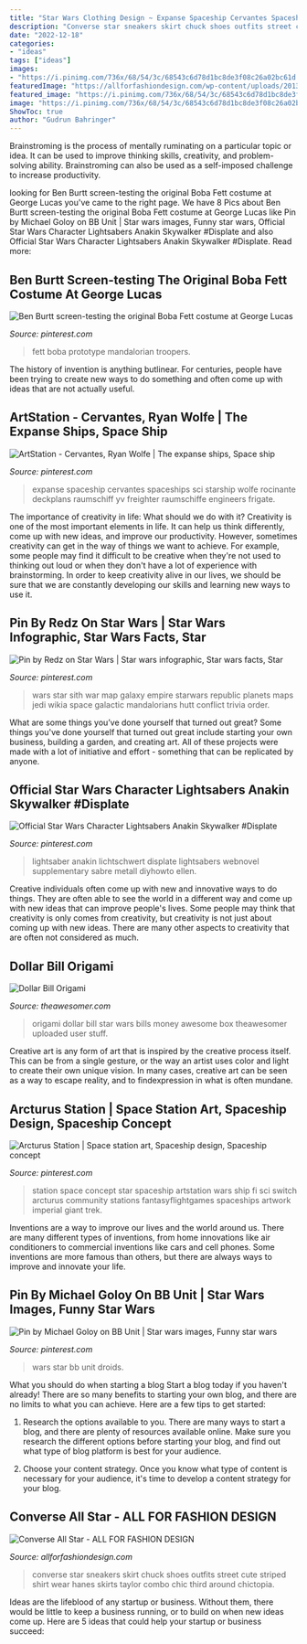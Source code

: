 ```yaml
---
title: "Star Wars Clothing Design ~ Expanse Spaceship Cervantes Spaceships Sci Starship Wolfe Rocinante Deckplans Raumschiff Yv Freighter Raumschiffe Engineers Frigate"
description: "Converse star sneakers skirt chuck shoes outfits street cute striped shirt wear hanes skirts taylor combo chic third around chictopia"
date: "2022-12-18"
categories:
- "ideas"
tags: ["ideas"]
images:
- "https://i.pinimg.com/736x/68/54/3c/68543c6d78d1bc8de3f08c26a02bc61d.jpg"
featuredImage: "https://allforfashiondesign.com/wp-content/uploads/2013/07/co-9.jpg"
featured_image: "https://i.pinimg.com/736x/68/54/3c/68543c6d78d1bc8de3f08c26a02bc61d.jpg"
image: "https://i.pinimg.com/736x/68/54/3c/68543c6d78d1bc8de3f08c26a02bc61d.jpg"
ShowToc: true
author: "Gudrun Bahringer"
---
```



Brainstroming is the process of mentally ruminating on a particular topic or idea. It can be used to improve thinking skills, creativity, and problem-solving ability. Brainstroming can also be used as a self-imposed challenge to increase productivity.

	

		
looking for Ben Burtt screen-testing the original Boba Fett costume at George Lucas you've came to the right page. We have 8 Pics about Ben Burtt screen-testing the original Boba Fett costume at George Lucas like Pin by Michael Goloy on BB Unit | Star wars images, Funny star wars, Official Star Wars Character Lightsabers Anakin Skywalker #Displate and also Official Star Wars Character Lightsabers Anakin Skywalker #Displate. Read more:
		
    
## Ben Burtt Screen-testing The Original Boba Fett Costume At George Lucas

<img loading=lazy src="https://i.pinimg.com/736x/93/6b/03/936b034f7a98d4c32401946b2aed57eb.jpg" onerror="this.onerror=null;this.src='https://tse4.mm.bing.net/th?id=OIP.cY0AB8KIJLC0b66jRgCLGwHaLH&amp;pid=15.1';" alt="Ben Burtt screen-testing the original Boba Fett costume at George Lucas">

_Source: pinterest.com_

>fett boba prototype mandalorian troopers. 

	

The history of invention is anything butlinear. For centuries, people have been trying to create new ways to do something and often come up with ideas that are not actually useful.

    
## ArtStation - Cervantes, Ryan Wolfe | The Expanse Ships, Space Ship

<img loading=lazy src="https://i.pinimg.com/736x/98/d5/01/98d501fb5fdd9a3a3ead33cffd9d2ad3.jpg" onerror="this.onerror=null;this.src='https://tse1.mm.bing.net/th?id=OIP.OD8cQ2XO56IDTd-cCpqnfwHaLH&amp;pid=15.1';" alt="ArtStation - Cervantes, Ryan Wolfe | The expanse ships, Space ship">

_Source: pinterest.com_

>expanse spaceship cervantes spaceships sci starship wolfe rocinante deckplans raumschiff yv freighter raumschiffe engineers frigate. 

	

The importance of creativity in life: What should we do with it?
Creativity is one of the most important elements in life. It can help us think differently, come up with new ideas, and improve our productivity. However, sometimes creativity can get in the way of things we want to achieve. For example, some people may find it difficult to be creative when they're not used to thinking out loud or when they don't have a lot of experience with brainstorming. In order to keep creativity alive in our lives, we should be sure that we are constantly developing our skills and learning new ways to use it.

    
## Pin By Redz On Star Wars | Star Wars Infographic, Star Wars Facts, Star

<img loading=lazy src="https://i.pinimg.com/736x/6a/79/62/6a7962a7ed89201da03c08f1b4c0104c--star-wars.jpg" onerror="this.onerror=null;this.src='https://tse1.mm.bing.net/th?id=OIP.2Hz7Xa_GF8vv_XpgvWMMQwHaKL&amp;pid=15.1';" alt="Pin by Redz on Star Wars | Star wars infographic, Star wars facts, Star">

_Source: pinterest.com_

>wars star sith war map galaxy empire starwars republic planets maps jedi wikia space galactic mandalorians hutt conflict trivia order. 

	

What are some things you’ve done yourself that turned out great?
Some things you've done yourself that turned out great include starting your own business, building a garden, and creating art. All of these projects were made with a lot of initiative and effort - something that can be replicated by anyone.

    
## Official Star Wars Character Lightsabers Anakin Skywalker #Displate

<img loading=lazy src="https://i.pinimg.com/736x/80/49/cf/8049cf09918210ce82eef7292990d307.jpg" onerror="this.onerror=null;this.src='https://tse2.mm.bing.net/th?id=OIP.EHqNqrKNgGQMvSL1VviPYAHaKX&amp;pid=15.1';" alt="Official Star Wars Character Lightsabers Anakin Skywalker #Displate">

_Source: pinterest.com_

>lightsaber anakin lichtschwert displate lightsabers webnovel supplementary sabre metall diyhowto ellen. 

	

Creative individuals often come up with new and innovative ways to do things. They are often able to see the world in a different way and come up with new ideas that can improve people's lives. Some people may think that creativity is only comes from creativity, but creativity is not just about coming up with new ideas. There are many other aspects to creativity that are often not considered as much.

    
## Dollar Bill Origami

<img loading=lazy src="https://theawesomer.com/photos/2010/11/112010_dollar_bill_origami_6.jpg" onerror="this.onerror=null;this.src='https://tse4.mm.bing.net/th?id=OIP.Y_CS21_VwZA08y8n9hbqsQAAAA&amp;pid=15.1';" alt="Dollar Bill Origami">

_Source: theawesomer.com_

>origami dollar bill star wars bills money awesome box theawesomer uploaded user stuff. 

	

Creative art is any form of art that is inspired by the creative process itself. This can be from a single gesture, or the way an artist uses color and light to create their own unique vision. In many cases, creative art can be seen as a way to escape reality, and to findexpression in what is often mundane.

    
## Arcturus Station | Space Station Art, Spaceship Design, Spaceship Concept

<img loading=lazy src="https://i.pinimg.com/736x/68/54/3c/68543c6d78d1bc8de3f08c26a02bc61d.jpg" onerror="this.onerror=null;this.src='https://tse1.mm.bing.net/th?id=OIP.bNlusqjKQxko3JYJw175XgHaMm&amp;pid=15.1';" alt="Arcturus Station | Space station art, Spaceship design, Spaceship concept">

_Source: pinterest.com_

>station space concept star spaceship artstation wars ship fi sci switch arcturus community stations fantasyflightgames spaceships artwork imperial giant trek. 

	

Inventions are a way to improve our lives and the world around us. There are many different types of inventions, from home innovations like air conditioners to commercial inventions like cars and cell phones. Some inventions are more famous than others, but there are always ways to improve and innovate your life.

    
## Pin By Michael Goloy On BB Unit | Star Wars Images, Funny Star Wars

<img loading=lazy src="https://i.pinimg.com/736x/f6/64/4a/f6644a8b90a4993ca33d5ae052dd0875.jpg" onerror="this.onerror=null;this.src='https://tse4.mm.bing.net/th?id=OIP.YrNAarX_p_9EA3g45ZetVAHaJ3&amp;pid=15.1';" alt="Pin by Michael Goloy on BB Unit | Star wars images, Funny star wars">

_Source: pinterest.com_

>wars star bb unit droids. 

	

What you should do when starting a blog
Start a blog today if you haven't already! There are so many benefits to starting your own blog, and there are no limits to what you can achieve. Here are a few tips to get started:
1. Research the options available to you. There are many ways to start a blog, and there are plenty of resources available online. Make sure you research the different options before starting your blog, and find out what type of blog platform is best for your audience.

2. Choose your content strategy. Once you know what type of content is necessary for your audience, it's time to develop a content strategy for your blog.

    
## Converse All Star - ALL FOR FASHION DESIGN

<img loading=lazy src="https://allforfashiondesign.com/wp-content/uploads/2013/07/co-9.jpg" onerror="this.onerror=null;this.src='https://tse2.mm.bing.net/th?id=OIP.Cbp-1OzNlODG7FC6YLfHiQAAAA&amp;pid=15.1';" alt="Converse All Star - ALL FOR FASHION DESIGN">

_Source: allforfashiondesign.com_

>converse star sneakers skirt chuck shoes outfits street cute striped shirt wear hanes skirts taylor combo chic third around chictopia. 

	

Ideas are the lifeblood of any startup or business. Without them, there would be little to keep a business running, or to build on when new ideas come up. Here are 5 ideas that could help your startup or business succeed:

